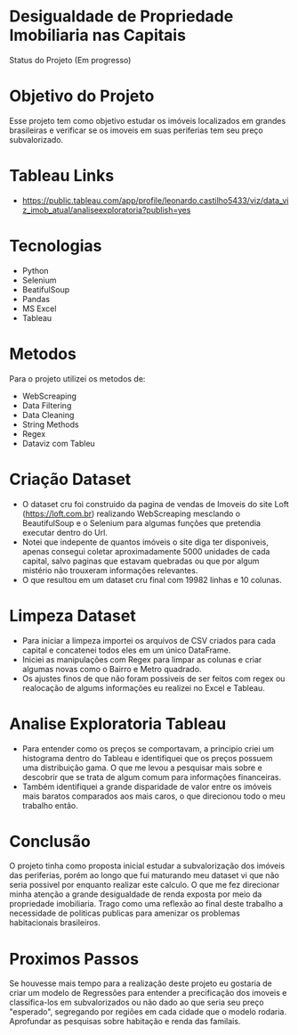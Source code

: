 # Desigualdade de Propriedade Imobiliaria nas Capitais

  Status do Projeto (Em progresso)

# Objetivo do Projeto

  Esse projeto tem como objetivo estudar os imóveis localizados em grandes brasileiras e verificar se os imoveis em suas periferias tem seu preço subvalorizado.
  
# Tableau Links

- https://public.tableau.com/app/profile/leonardo.castilho5433/viz/data_viz_imob_atual/analiseexploratoria?publish=yes
  
# Tecnologias 

  - Python
  - Selenium
  - BeatifulSoup
  - Pandas
  - MS Excel
  - Tableau
  
# Metodos

  Para o projeto utilizei os metodos de:
  - WebScreaping
  - Data Filtering
  - Data Cleaning
  - String Methods
  - Regex
  - Dataviz com Tableu
  
# Criação Dataset

  - O dataset cru foi construido da pagina de vendas de Imoveis do site Loft (https://loft.com.br) realizando WebScreaping mesclando o BeautifulSoup e o Selenium para algumas funções que pretendia executar dentro do Url.
  - Notei que indepente de quantos imóveis o site diga ter disponiveis, apenas consegui coletar aproximadamente 5000 unidades de cada capital, salvo paginas que estavam quebradas ou que por algum mistério não trouxeram informações relevantes. 
  - O que resultou em um dataset cru final com 19982 linhas e 10 colunas.
  
# Limpeza Dataset

  - Para iniciar a limpeza importei os arquivos de CSV criados para cada capital e concatenei todos eles em um único DataFrame.
  - Iniciei as manipulações com Regex para limpar as colunas e criar algumas novas como o Bairro e Metro quadrado.
  - Os ajustes finos de que não foram possiveis de ser feitos com regex ou realocação de algums informações eu realizei no Excel e Tableau.

# Analise Exploratoria Tableau

  - Para entender como os preços se comportavam, a principio criei um histograma dentro do Tableau e identifiquei que os preços possuem uma distribuição gama. O que me levou a pesquisar mais sobre e descobrir que se trata de algum comum para informações financeiras.
  - Também identifiquei a grande disparidade de valor entre os imóveis mais baratos comparados aos mais caros, o que direcionou todo o meu trabalho então. 

# Conclusão

O projeto tinha como proposta inicial estudar a subvalorização dos imóveis das periferias, porém ao longo que fui maturando meu dataset vi que não seria possivel por enquanto realizar este calculo. O que me fez direcionar minha atenção a grande desigualdade de renda exposta por meio da propriedade imobiliaria. 
Trago como uma reflexão ao final deste trabalho a necessidade de politicas publicas para amenizar os problemas habitacionais brasileiros. 

# Proximos Passos

Se houvesse mais tempo para a realização deste projeto eu gostaria de criar um modelo de Regressões para entender a precificação dos imoveis e classifica-los em subvalorizados ou não dado ao que seria seu preço "esperado", segregando por regiões em cada cidade que o modelo rodaria.
Aprofundar as pesquisas sobre habitação e renda das familais.



  
